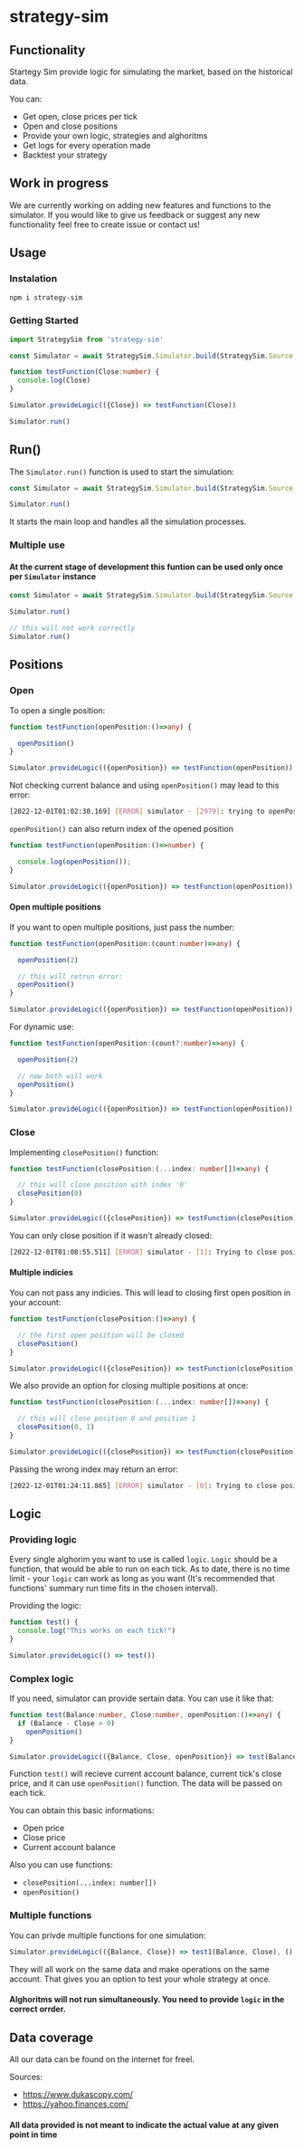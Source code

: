 # strategy-sim


## Functionality
Startegy Sim provide logic for simulating the market, based on the historical data.

You can:
- Get open, close prices per tick
- Open and close positions
- Provide your own logic, strategies and alghoritms
- Get logs for every operation made
- Backtest your strategy

## Work in progress
We are currently working on adding new features and functions to the simulator. If you would like to give us feedback or suggest any new functionality feel free to create issue or contact us!



## Usage

### Instalation

```bash
npm i strategy-sim
```

### Getting Started
```typescript
import StrategySim from 'strategy-sim'

const Simulator = await StrategySim.Simulator.build(StrategySim.Source.MSFT_EOD)

function testFunction(Close:number) {
  console.log(Close)
}

Simulator.provideLogic(({Close}) => testFunction(Close))

Simulator.run()
```

## Run()
The `Simulator.run()` function is used to start the simulation:
```typescript
const Simulator = await StrategySim.Simulator.build(StrategySim.Source.MSFT_EOD)

Simulator.run()
```
It starts the main loop and handles all the simulation processes.

### Multiple use
#### At the current stage of development this funtion can be used only once per `Simulator` instance
```typescript
const Simulator = await StrategySim.Simulator.build(StrategySim.Source.MSFT_EOD)

Simulator.run()

// this will not work correctly
Simulator.run()
```


## Positions
### Open
To open a single position:
```typescript
function testFunction(openPosition:()=>any) {

  openPosition()
}

Simulator.provideLogic(({openPosition}) => testFunction(openPosition))
```
Not checking current balance and using `openPosition()` may lead to this error:
```bash
[2022-12-01T01:02:30.169] [ERROR] simulator - [2979]: trying to openPosition without money //ERROR
```

`openPosition()` can also return index of the opened position

```typescript
function testFunction(openPosition:()=>number) {

  console.log(openPosition());
}

Simulator.provideLogic(({openPosition}) => testFunction(openPosition))
```

#### Open multiple positions
If you want to open multiple positions, just pass the number:
```typescript
function testFunction(openPosition:(count:number)=>any) {

  openPosition(2)

  // this will retrun error:
  openPosition()
}

Simulator.provideLogic(({openPosition}) => testFunction(openPosition))
```

For dynamic use:
```typescript
function testFunction(openPosition:(count?:number)=>any) {

  openPosition(2)

  // now both will work
  openPosition()
}

Simulator.provideLogic(({openPosition}) => testFunction(openPosition))
```

### Close
Implementing `closePosition()` function:
```typescript
function testFunction(closePosition:(...index: number[])=>any) {

  // this will close position with index '0'
  closePosition(0)
}

Simulator.provideLogic(({closePosition}) => testFunction(closePosition))
```
You can only close position if it wasn't already closed:
```bash
[2022-12-01T01:08:55.511] [ERROR] simulator - [1]: Trying to close position that was already closed //ERROR
```

#### Multiple indicies

You can not pass any indicies. This will lead to closing first open position in your account:
```typescript
function testFunction(closePosition:()=>any) {

  // the first open position will be closed
  closePosition()
}

Simulator.provideLogic(({closePosition}) => testFunction(closePosition))
```

We also provide an option for closing multiple positions at once:
```typescript
function testFunction(closePosition:(...index: number[])=>any) {

  // this will close position 0 and position 1
  closePosition(0, 1)
}

Simulator.provideLogic(({closePosition}) => testFunction(closePosition))
```


Passing the wrong index may return an error:
```bash
[2022-12-01T01:24:11.865] [ERROR] simulator - [0]: Trying to close position that doesn't exist! //ERROR
```
## Logic
### Providing logic
Every single alghorim you want to use is called `logic`. `Logic` should be a function, that would be able to run on each tick. As to date, there is no time limit - your `logic` can work as long as you want (It's recommended that functions' summary run time fits in the chosen interval).

Providing the logic:
```typescript
function test() {
  console.log("This works on each tick!")
}

Simulator.provideLogic(() => test())
```
### Complex logic
If you need, simulator can provide sertain data. You can use it like that:
```typescript
function test(Balance:number, Close:number, openPosition:()=>any) {
  if (Balance - Close > 0)
    openPosition()
}

Simulator.provideLogic(({Balance, Close, openPosition}) => test(Balance, Close, openPosition))
```
Function `test()` will recieve current account balance, current tick's close price, and it can use `openPosition()` function. The data will be passed on each tick.

You can obtain this basic informations:
- Open price
- Close price
- Current account balance

Also you can use functions:
- `closePosition(...index: number[])`
- `openPosition()`

### Multiple functions
You can privde multiple functions for one simulation:
```typescript
Simulator.provideLogic(({Balance, Close}) => test1(Balance, Close), () => test2())
```
They will all work on the same data and make operations on the same account. That gives you an option to test your whole strategy at once.
#### Alghoritms will not run simultaneously. You need to provide `logic` in the correct orrder.

## Data coverage
All our data can be found on the internet for freel.

Sources:
- https://www.dukascopy.com/
- https://yahoo.finances.com/

#### All data provided is not meant to indicate the actual value at any given point in time
